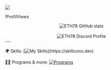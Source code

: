 <img src="https://readme-typing-svg.herokuapp.com/?font=&color=%23F7B365&height=30&lines=👋+Hi+there!;👨🏽%E2%80%8D🎓+I'm+Ethan+(known+as+ETH78);⤵%EF%B8%8F+See+my+projects+below"/>

!ProfilViews

<div align="center"> 
    <img align="center" alt="ETH78 GitHub stats" src="https://github-readme-stats.vercel.app/api?username=ETH78&count_private=true&hide_border=true&theme=vision-friendly-dark" />
    <br />
    <br />
    <img align="center" alt="ETH78 Discord Profile" src="https://lanyard-profile-readme.vercel.app/api/677154141935632396" />
</div>
---

🌍 Skills:
[![My Skills](https://skillicons.dev/icons?i=html,css,js,python,)](https://skillicons.dev)

👨‍💻 Programs & more:
[![Programs](https://skillicons.dev/icons?i=discord,idea,vscode,github,linux,windows)](https://skillicons.dev)
